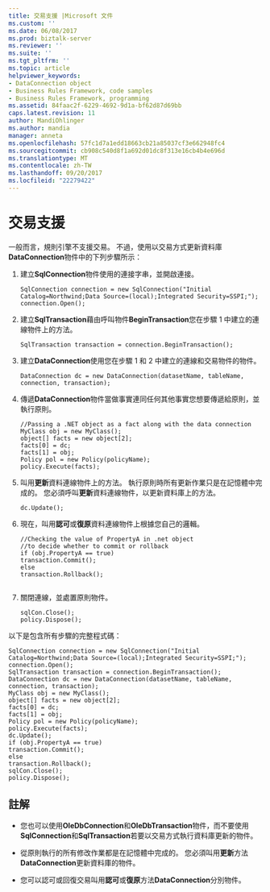 ```yaml
---
title: 交易支援 |Microsoft 文件
ms.custom: ''
ms.date: 06/08/2017
ms.prod: biztalk-server
ms.reviewer: ''
ms.suite: ''
ms.tgt_pltfrm: ''
ms.topic: article
helpviewer_keywords:
- DataConnection object
- Business Rules Framework, code samples
- Business Rules Framework, programming
ms.assetid: 84faac2f-6229-4692-9d1a-bf62d87d69bb
caps.latest.revision: 11
author: MandiOhlinger
ms.author: mandia
manager: anneta
ms.openlocfilehash: 57fc1d7a1edd18663cb21a85037cf3e662948fc4
ms.sourcegitcommit: cb908c540d8f1a692d01dc8f313e16cb4b4e696d
ms.translationtype: MT
ms.contentlocale: zh-TW
ms.lasthandoff: 09/20/2017
ms.locfileid: "22279422"
---
```

# <a name="transaction-support"></a>交易支援
一般而言，規則引擎不支援交易。 不過，使用以交易方式更新資料庫**DataConnection**物件中的下列步驟所示：  
  
1.  建立**SqlConnection**物件使用的連接字串，並開啟連接。  
  
    ```  
    SqlConnection connection = new SqlConnection("Initial Catalog=Northwind;Data Source=(local);Integrated Security=SSPI;");  
    connection.Open();  
    ```  
  
2.  建立**SqlTransaction**藉由呼叫物件**BeginTransaction**您在步驟 1 中建立的連線物件上的方法。  
  
    ```  
    SqlTransaction transaction = connection.BeginTransaction();  
    ```  
  
3.  建立**DataConnection**使用您在步驟 1 和 2 中建立的連線和交易物件的物件。  
  
    ```  
    DataConnection dc = new DataConnection(datasetName, tableName, connection, transaction);  
    ```  
  
4.  傳遞**DataConnection**物件當做事實連同任何其他事實您想要傳遞給原則，並執行原則。  
  
    ```  
    //Passing a .NET object as a fact along with the data connection  
    MyClass obj = new MyClass();  
    object[] facts = new object[2];  
    facts[0] = dc;  
    facts[1] = obj;  
    Policy pol = new Policy(policyName);  
    policy.Execute(facts);    
    ```  
  
5.  叫用**更新**資料連線物件上的方法。 執行原則時所有更新作業只是在記憶體中完成的。 您必須呼叫**更新**資料連線物件，以更新資料庫上的方法。  
  
    ```  
    dc.Update();  
    ```  
  
6.  現在，叫用**認可**或**復原**資料連線物件上根據您自己的邏輯。  
  
    ```  
    //Checking the value of PropertyA in .net object   
    //to decide whether to commit or rollback  
    if (obj.PropertyA == true)  
    transaction.Commit();  
    else  
    transaction.Rollback();  
  
    ```  
  
7.  關閉連線，並處置原則物件。  
  
    ```  
    sqlCon.Close();  
    policy.Dispose();  
    ```  
  
 以下是包含所有步驟的完整程式碼：  
  
```  
SqlConnection connection = new SqlConnection("Initial Catalog=Northwind;Data Source=(local);Integrated Security=SSPI;");  
connection.Open();  
SqlTransaction transaction = connection.BeginTransaction();  
DataConnection dc = new DataConnection(datasetName, tableName, connection, transaction);  
MyClass obj = new MyClass();  
object[] facts = new object[2];  
facts[0] = dc;  
facts[1] = obj;  
Policy pol = new Policy(policyName);  
policy.Execute(facts);    
dc.Update();  
if (obj.PropertyA == true)  
transaction.Commit();  
else  
transaction.Rollback();  
sqlCon.Close();  
policy.Dispose();  
```  
  
## <a name="comments"></a>註解  
  
-   您也可以使用**OleDbConnection**和**OleDbTransaction**物件，而不要使用**SqlConnection**和**SqlTransaction**若要以交易方式執行資料庫更新的物件。  
  
-   從原則執行的所有修改作業都是在記憶體中完成的。 您必須叫用**更新**方法**DataConnection**更新資料庫的物件。  
  
-   您可以認可或回復交易叫用**認可**或**復原**方法**DataConnection**分別物件。